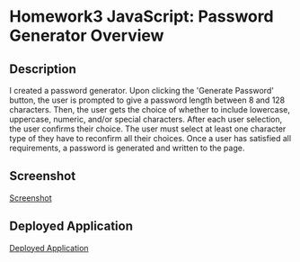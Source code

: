# Homework3 JavaScript: Password Generator Overview

## Description

I created a password generator.  Upon clicking the 'Generate Password' button, the user is prompted to give a password length between 8 and 128 characters.  Then, the user gets the choice of whether to include lowercase, uppercase, numeric, and/or special characters.  After each user selection, the user confirms their choice.  The user must select at least one character type of they have to reconfirm all their choices.  Once a user has satisfied all requirements, a password is generated and written to the page.

## Screenshot

[Screenshot](Assets/screen-capture.jpg)

## Deployed Application

[Deployed Application](https://samrapow.github.io/homework3-javascript-password-generator/Develop/index.html)